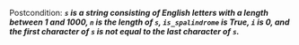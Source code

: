 Postcondition: ***`s` is a string consisting of English letters with a length between 1 and 1000, `n` is the length of `s`, `is_spalindrome` is True, `i` is 0, and the first character of `s` is not equal to the last character of `s`.***